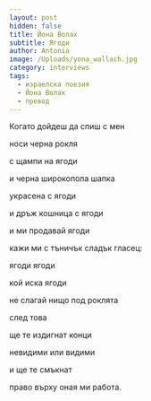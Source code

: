 ```yaml
---
layout: post
hidden: false
title: Йона Волах
subtitle: Ягоди
author: Antonia
image: /Uploads/yona_wallach.jpg
category: interviews
tags:
  - израелска поезия
  - Йона Волах
  - превод
---
```

Когато дойдеш да спиш с мен

носи черна рокля

с щампи на ягоди

и черна широкопола шапка

украсена с ягоди

и дръж кошница с ягоди

и ми продавай ягоди

кажи ми с тъничък сладък гласец:

ягоди ягоди

кой иска ягоди

не слагай нищо под роклята

след това

ще те издигнат конци

невидими или видими

и ще те смъкнат

право върху оная ми работа.
